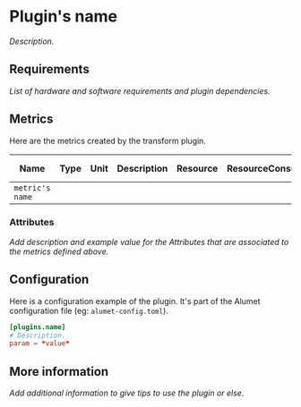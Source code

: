 # Plugin's name

*Description.*

## Requirements

*List of hardware and software requirements and plugin dependencies.*

## Metrics

Here are the metrics created by the transform plugin.

|Name|Type|Unit|Description|Resource|ResourceConsumer|Attributes|More information|
|----|----|----|-----------|--------|----------------|----------|----------------|
|`metric's name`||||||||

### Attributes

*Add description and example value for the Attributes that are associated to the metrics defined above.*

## Configuration

Here is a configuration example of the plugin. It's part of the Alumet configuration file (eg: `alumet-config.toml`).

```toml
[plugins.name]
# Description.
param = *value*
```

## More information

*Add additional information to give tips to use the plugin or else.*
